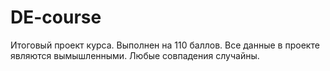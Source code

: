 # DE-course
Итоговый проект курса. Выполнен на 110 баллов.
Все данные в проекте являются вымышленными. Любые совпадения случайны.
